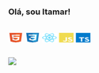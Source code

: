 ### Olá, sou Itamar!

<div style="display: inline_block"><br>
  <img align="center" alt="Itamar-HTML" height="20" width="30" src="https://raw.githubusercontent.com/devicons/devicon/master/icons/html5/html5-original.svg">
  <img align="center" alt="Itamar-CSS" height="20" width="30" src="https://raw.githubusercontent.com/devicons/devicon/master/icons/css3/css3-original.svg">
  <img align="center" alt="Itamar-React" height="20" width="30" src="https://raw.githubusercontent.com/devicons/devicon/master/icons/react/react-original.svg">
  <img align="center" alt="Itamar-Js" height="20" width="30" src="https://raw.githubusercontent.com/devicons/devicon/master/icons/javascript/javascript-plain.svg">
  <img align="center" alt="Itamar-Ts" height="20" width="30" src="https://raw.githubusercontent.com/devicons/devicon/master/icons/typescript/typescript-plain.svg">
</div>

 ##
 
 <div> 
  <a href="https://www.linkedin.com/in/itamarjoire/" target="_blank"><img src="https://img.shields.io/badge/-LinkedIn-%230077B5?style=for-the-badge&logo=linkedin&logoColor=white"</a> 
</div>
